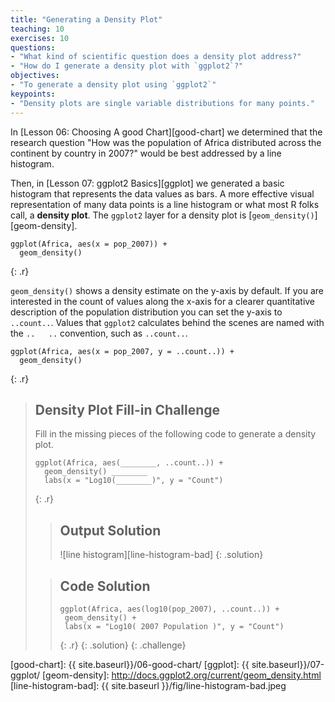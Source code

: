 ```yaml
---
title: "Generating a Density Plot"
teaching: 10
exercises: 10
questions:
- "What kind of scientific question does a density plot address?"
- "How do I generate a density plot with `ggplot2`?"
objectives:
- "To generate a density plot using `ggplot2`"
keypoints:
- "Density plots are single variable distributions for many points." 
---
```


In [Lesson 06: Choosing A good Chart][good-chart] we determined that the
research question "How was the population of Africa distributed across the
continent by country in 2007?" would be best addressed by a line histogram.

Then, in [Lesson 07: ggplot2 Basics][ggplot] we generated a basic histogram that
represents the data values as bars. A more effective visual representation of
many data points is a line histogram or what most R folks call, a __density
plot__. The `ggplot2` layer for a density plot is [`geom_density()`][geom-density].
 

~~~
ggplot(Africa, aes(x = pop_2007)) +
  geom_density()
~~~
{: .r}

`geom_density()` shows a density estimate on the y-axis by default. If you are interested in the count of values along the x-axis for a clearer quantitative
description of the population distribution you can set the y-axis to
`..count..`. Values that `ggplot2` calculates behind the scenes are named with
the `..   ..` convention, such as `..count..`.

~~~
ggplot(Africa, aes(x = pop_2007, y = ..count..)) +
  geom_density()
~~~
{: .r}

> ## Density Plot Fill-in Challenge
>
> Fill in the missing pieces of the following code to generate a density plot.
>
> ~~~
> ggplot(Africa, aes(________, ..count..)) +
>   geom_density() ________
>   labs(x = "Log10(________)", y = "Count")
> ~~~
> {: .r}
>
> > ## Output Solution
> >
> > ![line histogram][line-histogram-bad]
> {: .solution}
>
> > ## Code Solution
> >
> > ~~~
> > ggplot(Africa, aes(log10(pop_2007), ..count..)) +
> >  geom_density() +
> >  labs(x = "Log10( 2007 Population )", y = "Count")
> > ~~~
> > {: .r}
> {: .solution}
{: .challenge}

[good-chart]: {{ site.baseurl}}/06-good-chart/
[ggplot]: {{ site.baseurl}}/07-ggplot/
[geom-density]: http://docs.ggplot2.org/current/geom_density.html
[line-histogram-bad]: {{ site.baseurl }}/fig/line-histogram-bad.jpeg

